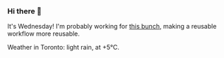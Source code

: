### Hi there :wave:

It's Wednesday! I'm probably working for [this bunch](https://github.com/kohofinancial), making a reusable workflow more reusable.

Weather in Toronto: light rain, at +5°C.
